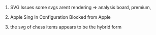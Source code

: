 1. SVG Issues
some svgs arent rendering => analysis board, premium,

2. Apple Sing In Configuration 
Blocked from Apple

3. the svg of chess items appears to be the hybrid form

